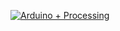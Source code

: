 [![Arduino + Processing](https://user-images.githubusercontent.com/98186823/173538230-54f652f2-af16-4d5f-99b7-b75b3d8fe4fe.png)](https://processing.org)

